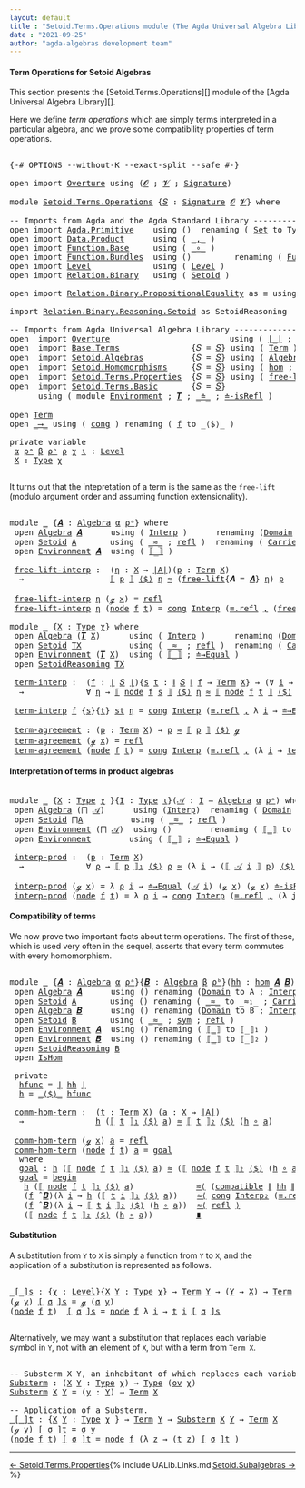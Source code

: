 ```yaml
---
layout: default
title : "Setoid.Terms.Operations module (The Agda Universal Algebra Library)"
date : "2021-09-25"
author: "agda-algebras development team"
---
```


#### <a id="term-operations">Term Operations for Setoid Algebras</a>

This section presents the [Setoid.Terms.Operations][] module of the [Agda Universal Algebra Library][].

Here we define *term operations* which are simply terms interpreted in a particular algebra, and we prove some compatibility properties of term operations.

<pre class="Agda">

<a id="511" class="Symbol">{-#</a> <a id="515" class="Keyword">OPTIONS</a> <a id="523" class="Pragma">--without-K</a> <a id="535" class="Pragma">--exact-split</a> <a id="549" class="Pragma">--safe</a> <a id="556" class="Symbol">#-}</a>

<a id="561" class="Keyword">open</a> <a id="566" class="Keyword">import</a> <a id="573" href="Overture.html" class="Module">Overture</a> <a id="582" class="Keyword">using</a> <a id="588" class="Symbol">(</a><a id="589" href="Overture.Signatures.html#648" class="Generalizable">𝓞</a> <a id="591" class="Symbol">;</a> <a id="593" href="Overture.Signatures.html#650" class="Generalizable">𝓥</a> <a id="595" class="Symbol">;</a> <a id="597" href="Overture.Signatures.html#3303" class="Function">Signature</a><a id="606" class="Symbol">)</a>

<a id="609" class="Keyword">module</a> <a id="616" href="Setoid.Terms.Operations.html" class="Module">Setoid.Terms.Operations</a> <a id="640" class="Symbol">{</a><a id="641" href="Setoid.Terms.Operations.html#641" class="Bound">𝑆</a> <a id="643" class="Symbol">:</a> <a id="645" href="Overture.Signatures.html#3303" class="Function">Signature</a> <a id="655" href="Overture.Signatures.html#648" class="Generalizable">𝓞</a> <a id="657" href="Overture.Signatures.html#650" class="Generalizable">𝓥</a><a id="658" class="Symbol">}</a> <a id="660" class="Keyword">where</a>

<a id="667" class="Comment">-- Imports from Agda and the Agda Standard Library ---------------------</a>
<a id="740" class="Keyword">open</a> <a id="745" class="Keyword">import</a> <a id="752" href="Agda.Primitive.html" class="Module">Agda.Primitive</a>    <a id="770" class="Keyword">using</a> <a id="776" class="Symbol">()</a>  <a id="780" class="Keyword">renaming</a> <a id="789" class="Symbol">(</a> <a id="791" href="Agda.Primitive.html#326" class="Primitive">Set</a> <a id="795" class="Symbol">to</a> <a id="798" class="Primitive">Type</a> <a id="803" class="Symbol">)</a>
<a id="805" class="Keyword">open</a> <a id="810" class="Keyword">import</a> <a id="817" href="Data.Product.html" class="Module">Data.Product</a>      <a id="835" class="Keyword">using</a> <a id="841" class="Symbol">(</a> <a id="843" href="Agda.Builtin.Sigma.html#236" class="InductiveConstructor Operator">_,_</a> <a id="847" class="Symbol">)</a>
<a id="849" class="Keyword">open</a> <a id="854" class="Keyword">import</a> <a id="861" href="Function.Base.html" class="Module">Function.Base</a>     <a id="879" class="Keyword">using</a> <a id="885" class="Symbol">(</a> <a id="887" href="Function.Base.html#1031" class="Function Operator">_∘_</a> <a id="891" class="Symbol">)</a>
<a id="893" class="Keyword">open</a> <a id="898" class="Keyword">import</a> <a id="905" href="Function.Bundles.html" class="Module">Function.Bundles</a>  <a id="923" class="Keyword">using</a> <a id="929" class="Symbol">()</a>         <a id="940" class="Keyword">renaming</a> <a id="949" class="Symbol">(</a> <a id="951" href="Function.Bundles.html#1868" class="Record">Func</a> <a id="956" class="Symbol">to</a> <a id="959" class="Record">_⟶_</a> <a id="963" class="Symbol">)</a>
<a id="965" class="Keyword">open</a> <a id="970" class="Keyword">import</a> <a id="977" href="Level.html" class="Module">Level</a>             <a id="995" class="Keyword">using</a> <a id="1001" class="Symbol">(</a> <a id="1003" href="Agda.Primitive.html#597" class="Postulate">Level</a> <a id="1009" class="Symbol">)</a>
<a id="1011" class="Keyword">open</a> <a id="1016" class="Keyword">import</a> <a id="1023" href="Relation.Binary.html" class="Module">Relation.Binary</a>   <a id="1041" class="Keyword">using</a> <a id="1047" class="Symbol">(</a> <a id="1049" href="Relation.Binary.Bundles.html#1009" class="Record">Setoid</a> <a id="1056" class="Symbol">)</a>

<a id="1059" class="Keyword">open</a> <a id="1064" class="Keyword">import</a> <a id="1071" href="Relation.Binary.PropositionalEquality.html" class="Module">Relation.Binary.PropositionalEquality</a> <a id="1109" class="Symbol">as</a> <a id="1112" class="Module">≡</a> <a id="1114" class="Keyword">using</a> <a id="1120" class="Symbol">(</a> <a id="1122" href="Agda.Builtin.Equality.html#151" class="Datatype Operator">_≡_</a> <a id="1126" class="Symbol">)</a>

<a id="1129" class="Keyword">import</a> <a id="1136" href="Relation.Binary.Reasoning.Setoid.html" class="Module">Relation.Binary.Reasoning.Setoid</a> <a id="1169" class="Symbol">as</a> <a id="1172" class="Module">SetoidReasoning</a>

<a id="1189" class="Comment">-- Imports from Agda Universal Algebra Library -----------------------------------</a>
<a id="1272" class="Keyword">open</a>  <a id="1278" class="Keyword">import</a> <a id="1285" href="Overture.html" class="Module">Overture</a>                         <a id="1318" class="Keyword">using</a> <a id="1324" class="Symbol">(</a> <a id="1326" href="Overture.Basic.html#4326" class="Function Operator">∣_∣</a> <a id="1330" class="Symbol">;</a> <a id="1332" href="Overture.Basic.html#4364" class="Function Operator">∥_∥</a> <a id="1336" class="Symbol">)</a>
<a id="1338" class="Keyword">open</a>  <a id="1344" class="Keyword">import</a> <a id="1351" href="Base.Terms.html" class="Module">Base.Terms</a>               <a id="1376" class="Symbol">{</a><a id="1377" class="Argument">𝑆</a> <a id="1379" class="Symbol">=</a> <a id="1381" href="Setoid.Terms.Operations.html#641" class="Bound">𝑆</a><a id="1382" class="Symbol">}</a> <a id="1384" class="Keyword">using</a> <a id="1390" class="Symbol">(</a> <a id="1392" href="Base.Terms.Basic.html#2087" class="Datatype">Term</a> <a id="1397" class="Symbol">)</a>
<a id="1399" class="Keyword">open</a>  <a id="1405" class="Keyword">import</a> <a id="1412" href="Setoid.Algebras.html" class="Module">Setoid.Algebras</a>          <a id="1437" class="Symbol">{</a><a id="1438" class="Argument">𝑆</a> <a id="1440" class="Symbol">=</a> <a id="1442" href="Setoid.Terms.Operations.html#641" class="Bound">𝑆</a><a id="1443" class="Symbol">}</a> <a id="1445" class="Keyword">using</a> <a id="1451" class="Symbol">(</a> <a id="1453" href="Setoid.Algebras.Basic.html#2837" class="Record">Algebra</a> <a id="1461" class="Symbol">;</a> <a id="1463" href="Setoid.Algebras.Basic.html#3776" class="Function Operator">_̂_</a> <a id="1467" class="Symbol">;</a> <a id="1469" href="Setoid.Algebras.Basic.html#1068" class="Function">ov</a> <a id="1472" class="Symbol">;</a> <a id="1474" href="Setoid.Algebras.Products.html#1634" class="Function">⨅</a> <a id="1476" class="Symbol">)</a>
<a id="1478" class="Keyword">open</a>  <a id="1484" class="Keyword">import</a> <a id="1491" href="Setoid.Homomorphisms.html" class="Module">Setoid.Homomorphisms</a>     <a id="1516" class="Symbol">{</a><a id="1517" class="Argument">𝑆</a> <a id="1519" class="Symbol">=</a> <a id="1521" href="Setoid.Terms.Operations.html#641" class="Bound">𝑆</a><a id="1522" class="Symbol">}</a> <a id="1524" class="Keyword">using</a> <a id="1530" class="Symbol">(</a> <a id="1532" href="Setoid.Homomorphisms.Basic.html#1918" class="Function">hom</a> <a id="1536" class="Symbol">;</a> <a id="1538" href="Setoid.Homomorphisms.Basic.html#1825" class="Record">IsHom</a> <a id="1544" class="Symbol">)</a>
<a id="1546" class="Keyword">open</a>  <a id="1552" class="Keyword">import</a> <a id="1559" href="Setoid.Terms.Properties.html" class="Module">Setoid.Terms.Properties</a>  <a id="1584" class="Symbol">{</a><a id="1585" class="Argument">𝑆</a> <a id="1587" class="Symbol">=</a> <a id="1589" href="Setoid.Terms.Operations.html#641" class="Bound">𝑆</a><a id="1590" class="Symbol">}</a> <a id="1592" class="Keyword">using</a> <a id="1598" class="Symbol">(</a> <a id="1600" href="Setoid.Terms.Properties.html#2572" class="Function">free-lift</a> <a id="1610" class="Symbol">)</a>
<a id="1612" class="Keyword">open</a>  <a id="1618" class="Keyword">import</a> <a id="1625" href="Setoid.Terms.Basic.html" class="Module">Setoid.Terms.Basic</a>       <a id="1650" class="Symbol">{</a><a id="1651" class="Argument">𝑆</a> <a id="1653" class="Symbol">=</a> <a id="1655" href="Setoid.Terms.Operations.html#641" class="Bound">𝑆</a><a id="1656" class="Symbol">}</a>
      <a id="1664" class="Keyword">using</a> <a id="1670" class="Symbol">(</a> <a id="1672" class="Keyword">module</a> <a id="1679" href="Setoid.Terms.Basic.html#3846" class="Module">Environment</a> <a id="1691" class="Symbol">;</a> <a id="1693" href="Setoid.Terms.Basic.html#2876" class="Function">𝑻</a> <a id="1695" class="Symbol">;</a> <a id="1697" href="Setoid.Terms.Basic.html#2024" class="Datatype Operator">_≐_</a> <a id="1701" class="Symbol">;</a> <a id="1703" href="Setoid.Terms.Basic.html#2259" class="Function">≐-isRefl</a> <a id="1712" class="Symbol">)</a>

<a id="1715" class="Keyword">open</a> <a id="1720" href="Base.Terms.Basic.html#2087" class="Module">Term</a>
<a id="1725" class="Keyword">open</a> <a id="1730" href="Setoid.Terms.Operations.html#959" class="Module">_⟶_</a> <a id="1734" class="Keyword">using</a> <a id="1740" class="Symbol">(</a> <a id="1742" href="Function.Bundles.html#1938" class="Field">cong</a> <a id="1747" class="Symbol">)</a> <a id="1749" class="Keyword">renaming</a> <a id="1758" class="Symbol">(</a> <a id="1760" href="Function.Bundles.html#1919" class="Field">f</a> <a id="1762" class="Symbol">to</a> <a id="1765" class="Field">_⟨$⟩_</a> <a id="1771" class="Symbol">)</a>

<a id="1774" class="Keyword">private</a> <a id="1782" class="Keyword">variable</a>
 <a id="1792" href="Setoid.Terms.Operations.html#1792" class="Generalizable">α</a> <a id="1794" href="Setoid.Terms.Operations.html#1794" class="Generalizable">ρᵃ</a> <a id="1797" href="Setoid.Terms.Operations.html#1797" class="Generalizable">β</a> <a id="1799" href="Setoid.Terms.Operations.html#1799" class="Generalizable">ρᵇ</a> <a id="1802" href="Setoid.Terms.Operations.html#1802" class="Generalizable">ρ</a> <a id="1804" href="Setoid.Terms.Operations.html#1804" class="Generalizable">χ</a> <a id="1806" href="Setoid.Terms.Operations.html#1806" class="Generalizable">ι</a> <a id="1808" class="Symbol">:</a> <a id="1810" href="Agda.Primitive.html#597" class="Postulate">Level</a>
 <a id="1817" href="Setoid.Terms.Operations.html#1817" class="Generalizable">X</a> <a id="1819" class="Symbol">:</a> <a id="1821" href="Setoid.Terms.Operations.html#798" class="Primitive">Type</a> <a id="1826" href="Setoid.Terms.Operations.html#1804" class="Generalizable">χ</a>

</pre>

It turns out that the intepretation of a term is the same as the `free-lift`
(modulo argument order and assuming function extensionality).

<pre class="Agda">

<a id="1995" class="Keyword">module</a> <a id="2002" href="Setoid.Terms.Operations.html#2002" class="Module">_</a> <a id="2004" class="Symbol">{</a><a id="2005" href="Setoid.Terms.Operations.html#2005" class="Bound">𝑨</a> <a id="2007" class="Symbol">:</a> <a id="2009" href="Setoid.Algebras.Basic.html#2837" class="Record">Algebra</a> <a id="2017" href="Setoid.Terms.Operations.html#1792" class="Generalizable">α</a> <a id="2019" href="Setoid.Terms.Operations.html#1794" class="Generalizable">ρᵃ</a><a id="2021" class="Symbol">}</a> <a id="2023" class="Keyword">where</a>
 <a id="2030" class="Keyword">open</a> <a id="2035" href="Setoid.Algebras.Basic.html#2837" class="Module">Algebra</a> <a id="2043" href="Setoid.Terms.Operations.html#2005" class="Bound">𝑨</a>      <a id="2050" class="Keyword">using</a> <a id="2056" class="Symbol">(</a> <a id="2058" href="Setoid.Algebras.Basic.html#2916" class="Field">Interp</a> <a id="2065" class="Symbol">)</a>      <a id="2072" class="Keyword">renaming</a> <a id="2081" class="Symbol">(</a><a id="2082" href="Setoid.Algebras.Basic.html#2894" class="Field">Domain</a> <a id="2089" class="Symbol">to</a> <a id="2092" class="Field">A</a> <a id="2094" class="Symbol">)</a>
 <a id="2097" class="Keyword">open</a> <a id="2102" href="Relation.Binary.Bundles.html#1009" class="Module">Setoid</a> <a id="2109" href="Setoid.Terms.Operations.html#2092" class="Field">A</a>       <a id="2117" class="Keyword">using</a> <a id="2123" class="Symbol">(</a> <a id="2125" href="Relation.Binary.Bundles.html#1098" class="Field Operator">_≈_</a> <a id="2129" class="Symbol">;</a> <a id="2131" href="Relation.Binary.Structures.html#1568" class="Function">refl</a> <a id="2136" class="Symbol">)</a>  <a id="2139" class="Keyword">renaming</a> <a id="2148" class="Symbol">(</a> <a id="2150" href="Relation.Binary.Bundles.html#1072" class="Field">Carrier</a> <a id="2158" class="Symbol">to</a> <a id="2161" class="Field">∣A∣</a> <a id="2165" class="Symbol">)</a>
 <a id="2168" class="Keyword">open</a> <a id="2173" href="Setoid.Terms.Basic.html#3846" class="Module">Environment</a> <a id="2185" href="Setoid.Terms.Operations.html#2005" class="Bound">𝑨</a>  <a id="2188" class="Keyword">using</a> <a id="2194" class="Symbol">(</a> <a id="2196" href="Setoid.Terms.Basic.html#4904" class="Function Operator">⟦_⟧</a> <a id="2200" class="Symbol">)</a>

 <a id="2204" href="Setoid.Terms.Operations.html#2204" class="Function">free-lift-interp</a> <a id="2221" class="Symbol">:</a>  <a id="2224" class="Symbol">(</a><a id="2225" href="Setoid.Terms.Operations.html#2225" class="Bound">η</a> <a id="2227" class="Symbol">:</a> <a id="2229" href="Setoid.Terms.Operations.html#1817" class="Generalizable">X</a> <a id="2231" class="Symbol">→</a> <a id="2233" href="Setoid.Terms.Operations.html#2161" class="Function">∣A∣</a><a id="2236" class="Symbol">)(</a><a id="2238" href="Setoid.Terms.Operations.html#2238" class="Bound">p</a> <a id="2240" class="Symbol">:</a> <a id="2242" href="Base.Terms.Basic.html#2087" class="Datatype">Term</a> <a id="2247" href="Setoid.Terms.Operations.html#1817" class="Generalizable">X</a><a id="2248" class="Symbol">)</a>
  <a id="2252" class="Symbol">→</a>                  <a id="2271" href="Setoid.Terms.Basic.html#4904" class="Function Operator">⟦</a> <a id="2273" href="Setoid.Terms.Operations.html#2238" class="Bound">p</a> <a id="2275" href="Setoid.Terms.Basic.html#4904" class="Function Operator">⟧</a> <a id="2277" href="Setoid.Terms.Operations.html#1765" class="Field Operator">⟨$⟩</a> <a id="2281" href="Setoid.Terms.Operations.html#2225" class="Bound">η</a> <a id="2283" href="Relation.Binary.Bundles.html#1098" class="Function Operator">≈</a> <a id="2285" class="Symbol">(</a><a id="2286" href="Setoid.Terms.Properties.html#2572" class="Function">free-lift</a><a id="2295" class="Symbol">{</a><a id="2296" class="Argument">𝑨</a> <a id="2298" class="Symbol">=</a> <a id="2300" href="Setoid.Terms.Operations.html#2005" class="Bound">𝑨</a><a id="2301" class="Symbol">}</a> <a id="2303" href="Setoid.Terms.Operations.html#2225" class="Bound">η</a><a id="2304" class="Symbol">)</a> <a id="2306" href="Setoid.Terms.Operations.html#2238" class="Bound">p</a>

 <a id="2310" href="Setoid.Terms.Operations.html#2204" class="Function">free-lift-interp</a> <a id="2327" href="Setoid.Terms.Operations.html#2327" class="Bound">η</a> <a id="2329" class="Symbol">(</a><a id="2330" href="Base.Terms.Basic.html#2128" class="InductiveConstructor">ℊ</a> <a id="2332" href="Setoid.Terms.Operations.html#2332" class="Bound">x</a><a id="2333" class="Symbol">)</a> <a id="2335" class="Symbol">=</a> <a id="2337" href="Relation.Binary.Structures.html#1568" class="Function">refl</a>
 <a id="2343" href="Setoid.Terms.Operations.html#2204" class="Function">free-lift-interp</a> <a id="2360" href="Setoid.Terms.Operations.html#2360" class="Bound">η</a> <a id="2362" class="Symbol">(</a><a id="2363" href="Base.Terms.Basic.html#2170" class="InductiveConstructor">node</a> <a id="2368" href="Setoid.Terms.Operations.html#2368" class="Bound">f</a> <a id="2370" href="Setoid.Terms.Operations.html#2370" class="Bound">t</a><a id="2371" class="Symbol">)</a> <a id="2373" class="Symbol">=</a> <a id="2375" href="Function.Bundles.html#1938" class="Field">cong</a> <a id="2380" href="Setoid.Algebras.Basic.html#2916" class="Field">Interp</a> <a id="2387" class="Symbol">(</a><a id="2388" href="Agda.Builtin.Equality.html#208" class="InductiveConstructor">≡.refl</a> <a id="2395" href="Agda.Builtin.Sigma.html#236" class="InductiveConstructor Operator">,</a> <a id="2397" class="Symbol">(</a><a id="2398" href="Setoid.Terms.Operations.html#2204" class="Function">free-lift-interp</a> <a id="2415" href="Setoid.Terms.Operations.html#2360" class="Bound">η</a><a id="2416" class="Symbol">)</a> <a id="2418" href="Function.Base.html#1031" class="Function Operator">∘</a> <a id="2420" href="Setoid.Terms.Operations.html#2370" class="Bound">t</a><a id="2421" class="Symbol">)</a>

<a id="2424" class="Keyword">module</a> <a id="2431" href="Setoid.Terms.Operations.html#2431" class="Module">_</a> <a id="2433" class="Symbol">{</a><a id="2434" href="Setoid.Terms.Operations.html#2434" class="Bound">X</a> <a id="2436" class="Symbol">:</a> <a id="2438" href="Setoid.Terms.Operations.html#798" class="Primitive">Type</a> <a id="2443" href="Setoid.Terms.Operations.html#1804" class="Generalizable">χ</a><a id="2444" class="Symbol">}</a> <a id="2446" class="Keyword">where</a>
 <a id="2453" class="Keyword">open</a> <a id="2458" href="Setoid.Algebras.Basic.html#2837" class="Module">Algebra</a> <a id="2466" class="Symbol">(</a><a id="2467" href="Setoid.Terms.Basic.html#2876" class="Function">𝑻</a> <a id="2469" href="Setoid.Terms.Operations.html#2434" class="Bound">X</a><a id="2470" class="Symbol">)</a>      <a id="2477" class="Keyword">using</a> <a id="2483" class="Symbol">(</a> <a id="2485" href="Setoid.Algebras.Basic.html#2916" class="Field">Interp</a> <a id="2492" class="Symbol">)</a>      <a id="2499" class="Keyword">renaming</a> <a id="2508" class="Symbol">(</a><a id="2509" href="Setoid.Algebras.Basic.html#2894" class="Field">Domain</a> <a id="2516" class="Symbol">to</a> <a id="2519" class="Field">TX</a> <a id="2522" class="Symbol">)</a>
 <a id="2525" class="Keyword">open</a> <a id="2530" href="Relation.Binary.Bundles.html#1009" class="Module">Setoid</a> <a id="2537" href="Setoid.Terms.Operations.html#2519" class="Function">TX</a>          <a id="2549" class="Keyword">using</a> <a id="2555" class="Symbol">(</a> <a id="2557" href="Relation.Binary.Bundles.html#1098" class="Field Operator">_≈_</a> <a id="2561" class="Symbol">;</a> <a id="2563" href="Relation.Binary.Structures.html#1568" class="Function">refl</a> <a id="2568" class="Symbol">)</a>  <a id="2571" class="Keyword">renaming</a> <a id="2580" class="Symbol">(</a> <a id="2582" href="Relation.Binary.Bundles.html#1072" class="Field">Carrier</a> <a id="2590" class="Symbol">to</a> <a id="2593" class="Field">∣TX∣</a> <a id="2598" class="Symbol">)</a>
 <a id="2601" class="Keyword">open</a> <a id="2606" href="Setoid.Terms.Basic.html#3846" class="Module">Environment</a> <a id="2618" class="Symbol">(</a><a id="2619" href="Setoid.Terms.Basic.html#2876" class="Function">𝑻</a> <a id="2621" href="Setoid.Terms.Operations.html#2434" class="Bound">X</a><a id="2622" class="Symbol">)</a>  <a id="2625" class="Keyword">using</a> <a id="2631" class="Symbol">(</a> <a id="2633" href="Setoid.Terms.Basic.html#4904" class="Function Operator">⟦_⟧</a> <a id="2637" class="Symbol">;</a> <a id="2639" href="Setoid.Terms.Basic.html#5440" class="Function">≐→Equal</a> <a id="2647" class="Symbol">)</a>
 <a id="2650" class="Keyword">open</a> <a id="2655" href="Relation.Binary.Reasoning.Setoid.html" class="Module">SetoidReasoning</a> <a id="2671" href="Setoid.Terms.Operations.html#2519" class="Function">TX</a>

 <a id="2676" href="Setoid.Terms.Operations.html#2676" class="Function">term-interp</a> <a id="2688" class="Symbol">:</a>  <a id="2691" class="Symbol">(</a><a id="2692" href="Setoid.Terms.Operations.html#2692" class="Bound">f</a> <a id="2694" class="Symbol">:</a> <a id="2696" href="Overture.Basic.html#4326" class="Function Operator">∣</a> <a id="2698" href="Setoid.Terms.Operations.html#641" class="Bound">𝑆</a> <a id="2700" href="Overture.Basic.html#4326" class="Function Operator">∣</a><a id="2701" class="Symbol">){</a><a id="2703" href="Setoid.Terms.Operations.html#2703" class="Bound">s</a> <a id="2705" href="Setoid.Terms.Operations.html#2705" class="Bound">t</a> <a id="2707" class="Symbol">:</a> <a id="2709" href="Overture.Basic.html#4364" class="Function Operator">∥</a> <a id="2711" href="Setoid.Terms.Operations.html#641" class="Bound">𝑆</a> <a id="2713" href="Overture.Basic.html#4364" class="Function Operator">∥</a> <a id="2715" href="Setoid.Terms.Operations.html#2692" class="Bound">f</a> <a id="2717" class="Symbol">→</a> <a id="2719" href="Base.Terms.Basic.html#2087" class="Datatype">Term</a> <a id="2724" href="Setoid.Terms.Operations.html#2434" class="Bound">X</a><a id="2725" class="Symbol">}</a> <a id="2727" class="Symbol">→</a> <a id="2729" class="Symbol">(∀</a> <a id="2732" href="Setoid.Terms.Operations.html#2732" class="Bound">i</a> <a id="2734" class="Symbol">→</a> <a id="2736" href="Setoid.Terms.Operations.html#2703" class="Bound">s</a> <a id="2738" href="Setoid.Terms.Operations.html#2732" class="Bound">i</a> <a id="2740" href="Setoid.Terms.Basic.html#2024" class="Datatype Operator">≐</a> <a id="2742" href="Setoid.Terms.Operations.html#2705" class="Bound">t</a> <a id="2744" href="Setoid.Terms.Operations.html#2732" class="Bound">i</a><a id="2745" class="Symbol">)</a>
  <a id="2749" class="Symbol">→</a>             <a id="2763" class="Symbol">∀</a> <a id="2765" href="Setoid.Terms.Operations.html#2765" class="Bound">η</a> <a id="2767" class="Symbol">→</a> <a id="2769" href="Setoid.Terms.Basic.html#4904" class="Function Operator">⟦</a> <a id="2771" href="Base.Terms.Basic.html#2170" class="InductiveConstructor">node</a> <a id="2776" href="Setoid.Terms.Operations.html#2692" class="Bound">f</a> <a id="2778" href="Setoid.Terms.Operations.html#2703" class="Bound">s</a> <a id="2780" href="Setoid.Terms.Basic.html#4904" class="Function Operator">⟧</a> <a id="2782" href="Setoid.Terms.Operations.html#1765" class="Field Operator">⟨$⟩</a> <a id="2786" href="Setoid.Terms.Operations.html#2765" class="Bound">η</a> <a id="2788" href="Relation.Binary.Bundles.html#1098" class="Function Operator">≈</a> <a id="2790" href="Setoid.Terms.Basic.html#4904" class="Function Operator">⟦</a> <a id="2792" href="Base.Terms.Basic.html#2170" class="InductiveConstructor">node</a> <a id="2797" href="Setoid.Terms.Operations.html#2692" class="Bound">f</a> <a id="2799" href="Setoid.Terms.Operations.html#2705" class="Bound">t</a> <a id="2801" href="Setoid.Terms.Basic.html#4904" class="Function Operator">⟧</a> <a id="2803" href="Setoid.Terms.Operations.html#1765" class="Field Operator">⟨$⟩</a> <a id="2807" href="Setoid.Terms.Operations.html#2765" class="Bound">η</a> <a id="2809" class="Comment">-- (f ̂ 𝑻 X) t</a>

 <a id="2826" href="Setoid.Terms.Operations.html#2676" class="Function">term-interp</a> <a id="2838" href="Setoid.Terms.Operations.html#2838" class="Bound">f</a> <a id="2840" class="Symbol">{</a><a id="2841" href="Setoid.Terms.Operations.html#2841" class="Bound">s</a><a id="2842" class="Symbol">}{</a><a id="2844" href="Setoid.Terms.Operations.html#2844" class="Bound">t</a><a id="2845" class="Symbol">}</a> <a id="2847" href="Setoid.Terms.Operations.html#2847" class="Bound">st</a> <a id="2850" href="Setoid.Terms.Operations.html#2850" class="Bound">η</a> <a id="2852" class="Symbol">=</a> <a id="2854" href="Function.Bundles.html#1938" class="Field">cong</a> <a id="2859" href="Setoid.Algebras.Basic.html#2916" class="Function">Interp</a> <a id="2866" class="Symbol">(</a><a id="2867" href="Agda.Builtin.Equality.html#208" class="InductiveConstructor">≡.refl</a> <a id="2874" href="Agda.Builtin.Sigma.html#236" class="InductiveConstructor Operator">,</a> <a id="2876" class="Symbol">λ</a> <a id="2878" href="Setoid.Terms.Operations.html#2878" class="Bound">i</a> <a id="2880" class="Symbol">→</a> <a id="2882" href="Setoid.Terms.Basic.html#5440" class="Function">≐→Equal</a> <a id="2890" class="Symbol">(</a><a id="2891" href="Setoid.Terms.Operations.html#2841" class="Bound">s</a> <a id="2893" href="Setoid.Terms.Operations.html#2878" class="Bound">i</a><a id="2894" class="Symbol">)</a> <a id="2896" class="Symbol">(</a><a id="2897" href="Setoid.Terms.Operations.html#2844" class="Bound">t</a> <a id="2899" href="Setoid.Terms.Operations.html#2878" class="Bound">i</a><a id="2900" class="Symbol">)</a> <a id="2902" class="Symbol">(</a><a id="2903" href="Setoid.Terms.Operations.html#2847" class="Bound">st</a> <a id="2906" href="Setoid.Terms.Operations.html#2878" class="Bound">i</a><a id="2907" class="Symbol">)</a> <a id="2909" href="Setoid.Terms.Operations.html#2850" class="Bound">η</a> <a id="2911" class="Symbol">)</a>

 <a id="2915" href="Setoid.Terms.Operations.html#2915" class="Function">term-agreement</a> <a id="2930" class="Symbol">:</a> <a id="2932" class="Symbol">(</a><a id="2933" href="Setoid.Terms.Operations.html#2933" class="Bound">p</a> <a id="2935" class="Symbol">:</a> <a id="2937" href="Base.Terms.Basic.html#2087" class="Datatype">Term</a> <a id="2942" href="Setoid.Terms.Operations.html#2434" class="Bound">X</a><a id="2943" class="Symbol">)</a> <a id="2945" class="Symbol">→</a> <a id="2947" href="Setoid.Terms.Operations.html#2933" class="Bound">p</a> <a id="2949" href="Relation.Binary.Bundles.html#1098" class="Function Operator">≈</a> <a id="2951" href="Setoid.Terms.Basic.html#4904" class="Function Operator">⟦</a> <a id="2953" href="Setoid.Terms.Operations.html#2933" class="Bound">p</a> <a id="2955" href="Setoid.Terms.Basic.html#4904" class="Function Operator">⟧</a> <a id="2957" href="Setoid.Terms.Operations.html#1765" class="Field Operator">⟨$⟩</a> <a id="2961" href="Base.Terms.Basic.html#2128" class="InductiveConstructor">ℊ</a>
 <a id="2964" href="Setoid.Terms.Operations.html#2915" class="Function">term-agreement</a> <a id="2979" class="Symbol">(</a><a id="2980" href="Base.Terms.Basic.html#2128" class="InductiveConstructor">ℊ</a> <a id="2982" href="Setoid.Terms.Operations.html#2982" class="Bound">x</a><a id="2983" class="Symbol">)</a> <a id="2985" class="Symbol">=</a> <a id="2987" href="Relation.Binary.Structures.html#1568" class="Function">refl</a>
 <a id="2993" href="Setoid.Terms.Operations.html#2915" class="Function">term-agreement</a> <a id="3008" class="Symbol">(</a><a id="3009" href="Base.Terms.Basic.html#2170" class="InductiveConstructor">node</a> <a id="3014" href="Setoid.Terms.Operations.html#3014" class="Bound">f</a> <a id="3016" href="Setoid.Terms.Operations.html#3016" class="Bound">t</a><a id="3017" class="Symbol">)</a> <a id="3019" class="Symbol">=</a> <a id="3021" href="Function.Bundles.html#1938" class="Field">cong</a> <a id="3026" href="Setoid.Algebras.Basic.html#2916" class="Function">Interp</a> <a id="3033" class="Symbol">(</a><a id="3034" href="Agda.Builtin.Equality.html#208" class="InductiveConstructor">≡.refl</a> <a id="3041" href="Agda.Builtin.Sigma.html#236" class="InductiveConstructor Operator">,</a> <a id="3043" class="Symbol">(λ</a> <a id="3046" href="Setoid.Terms.Operations.html#3046" class="Bound">i</a> <a id="3048" class="Symbol">→</a> <a id="3050" href="Setoid.Terms.Operations.html#2915" class="Function">term-agreement</a> <a id="3065" class="Symbol">(</a><a id="3066" href="Setoid.Terms.Operations.html#3016" class="Bound">t</a> <a id="3068" href="Setoid.Terms.Operations.html#3046" class="Bound">i</a><a id="3069" class="Symbol">)))</a>
</pre>

#### <a id="interpretation-of-terms-in-product-algebras">Interpretation of terms in product algebras</a>

<pre class="Agda">

<a id="3205" class="Keyword">module</a> <a id="3212" href="Setoid.Terms.Operations.html#3212" class="Module">_</a> <a id="3214" class="Symbol">{</a><a id="3215" href="Setoid.Terms.Operations.html#3215" class="Bound">X</a> <a id="3217" class="Symbol">:</a> <a id="3219" href="Setoid.Terms.Operations.html#798" class="Primitive">Type</a> <a id="3224" href="Setoid.Terms.Operations.html#1804" class="Generalizable">χ</a> <a id="3226" class="Symbol">}{</a><a id="3228" href="Setoid.Terms.Operations.html#3228" class="Bound">I</a> <a id="3230" class="Symbol">:</a> <a id="3232" href="Setoid.Terms.Operations.html#798" class="Primitive">Type</a> <a id="3237" href="Setoid.Terms.Operations.html#1806" class="Generalizable">ι</a><a id="3238" class="Symbol">}(</a><a id="3240" href="Setoid.Terms.Operations.html#3240" class="Bound">𝒜</a> <a id="3242" class="Symbol">:</a> <a id="3244" href="Setoid.Terms.Operations.html#3228" class="Bound">I</a> <a id="3246" class="Symbol">→</a> <a id="3248" href="Setoid.Algebras.Basic.html#2837" class="Record">Algebra</a> <a id="3256" href="Setoid.Terms.Operations.html#1792" class="Generalizable">α</a> <a id="3258" href="Setoid.Terms.Operations.html#1794" class="Generalizable">ρᵃ</a><a id="3260" class="Symbol">)</a> <a id="3262" class="Keyword">where</a>
 <a id="3269" class="Keyword">open</a> <a id="3274" href="Setoid.Algebras.Basic.html#2837" class="Module">Algebra</a> <a id="3282" class="Symbol">(</a><a id="3283" href="Setoid.Algebras.Products.html#1634" class="Function">⨅</a> <a id="3285" href="Setoid.Terms.Operations.html#3240" class="Bound">𝒜</a><a id="3286" class="Symbol">)</a>      <a id="3293" class="Keyword">using</a> <a id="3299" class="Symbol">(</a><a id="3300" href="Setoid.Algebras.Basic.html#2916" class="Field">Interp</a><a id="3306" class="Symbol">)</a>  <a id="3309" class="Keyword">renaming</a> <a id="3318" class="Symbol">(</a> <a id="3320" href="Setoid.Algebras.Basic.html#2894" class="Field">Domain</a> <a id="3327" class="Symbol">to</a> <a id="3330" class="Field">⨅A</a> <a id="3333" class="Symbol">)</a>
 <a id="3336" class="Keyword">open</a> <a id="3341" href="Relation.Binary.Bundles.html#1009" class="Module">Setoid</a> <a id="3348" href="Setoid.Terms.Operations.html#3330" class="Function">⨅A</a>          <a id="3360" class="Keyword">using</a> <a id="3366" class="Symbol">(</a> <a id="3368" href="Relation.Binary.Bundles.html#1098" class="Field Operator">_≈_</a> <a id="3372" class="Symbol">;</a> <a id="3374" href="Relation.Binary.Structures.html#1568" class="Function">refl</a> <a id="3379" class="Symbol">)</a>
 <a id="3382" class="Keyword">open</a> <a id="3387" href="Setoid.Terms.Basic.html#3846" class="Module">Environment</a> <a id="3399" class="Symbol">(</a><a id="3400" href="Setoid.Algebras.Products.html#1634" class="Function">⨅</a> <a id="3402" href="Setoid.Terms.Operations.html#3240" class="Bound">𝒜</a><a id="3403" class="Symbol">)</a>  <a id="3406" class="Keyword">using</a> <a id="3412" class="Symbol">()</a>        <a id="3422" class="Keyword">renaming</a> <a id="3431" class="Symbol">(</a> <a id="3433" href="Setoid.Terms.Basic.html#4904" class="Function Operator">⟦_⟧</a> <a id="3437" class="Symbol">to</a> <a id="3440" class="Function Operator">⟦_⟧₁</a> <a id="3445" class="Symbol">)</a>
 <a id="3448" class="Keyword">open</a> <a id="3453" href="Setoid.Terms.Basic.html#3846" class="Module">Environment</a>        <a id="3472" class="Keyword">using</a> <a id="3478" class="Symbol">(</a> <a id="3480" href="Setoid.Terms.Basic.html#4904" class="Function Operator">⟦_⟧</a> <a id="3484" class="Symbol">;</a> <a id="3486" href="Setoid.Terms.Basic.html#5440" class="Function">≐→Equal</a> <a id="3494" class="Symbol">)</a>

 <a id="3498" href="Setoid.Terms.Operations.html#3498" class="Function">interp-prod</a> <a id="3510" class="Symbol">:</a>  <a id="3513" class="Symbol">(</a><a id="3514" href="Setoid.Terms.Operations.html#3514" class="Bound">p</a> <a id="3516" class="Symbol">:</a> <a id="3518" href="Base.Terms.Basic.html#2087" class="Datatype">Term</a> <a id="3523" href="Setoid.Terms.Operations.html#3215" class="Bound">X</a><a id="3524" class="Symbol">)</a>
  <a id="3528" class="Symbol">→</a>             <a id="3542" class="Symbol">∀</a> <a id="3544" href="Setoid.Terms.Operations.html#3544" class="Bound">ρ</a> <a id="3546" class="Symbol">→</a> <a id="3548" href="Setoid.Terms.Operations.html#3440" class="Function Operator">⟦</a> <a id="3550" href="Setoid.Terms.Operations.html#3514" class="Bound">p</a> <a id="3552" href="Setoid.Terms.Operations.html#3440" class="Function Operator">⟧₁</a> <a id="3555" href="Setoid.Terms.Operations.html#1765" class="Field Operator">⟨$⟩</a> <a id="3559" href="Setoid.Terms.Operations.html#3544" class="Bound">ρ</a> <a id="3561" href="Relation.Binary.Bundles.html#1098" class="Function Operator">≈</a> <a id="3563" class="Symbol">(λ</a> <a id="3566" href="Setoid.Terms.Operations.html#3566" class="Bound">i</a> <a id="3568" class="Symbol">→</a> <a id="3570" class="Symbol">(</a><a id="3571" href="Setoid.Terms.Basic.html#4904" class="Function Operator">⟦</a> <a id="3573" href="Setoid.Terms.Operations.html#3240" class="Bound">𝒜</a> <a id="3575" href="Setoid.Terms.Operations.html#3566" class="Bound">i</a> <a id="3577" href="Setoid.Terms.Basic.html#4904" class="Function Operator">⟧</a> <a id="3579" href="Setoid.Terms.Operations.html#3514" class="Bound">p</a><a id="3580" class="Symbol">)</a> <a id="3582" href="Setoid.Terms.Operations.html#1765" class="Field Operator">⟨$⟩</a> <a id="3586" class="Symbol">(λ</a> <a id="3589" href="Setoid.Terms.Operations.html#3589" class="Bound">x</a> <a id="3591" class="Symbol">→</a> <a id="3593" class="Symbol">(</a><a id="3594" href="Setoid.Terms.Operations.html#3544" class="Bound">ρ</a> <a id="3596" href="Setoid.Terms.Operations.html#3589" class="Bound">x</a><a id="3597" class="Symbol">)</a> <a id="3599" href="Setoid.Terms.Operations.html#3566" class="Bound">i</a><a id="3600" class="Symbol">))</a>

 <a id="3605" href="Setoid.Terms.Operations.html#3498" class="Function">interp-prod</a> <a id="3617" class="Symbol">(</a><a id="3618" href="Base.Terms.Basic.html#2128" class="InductiveConstructor">ℊ</a> <a id="3620" href="Setoid.Terms.Operations.html#3620" class="Bound">x</a><a id="3621" class="Symbol">)</a> <a id="3623" class="Symbol">=</a> <a id="3625" class="Symbol">λ</a> <a id="3627" href="Setoid.Terms.Operations.html#3627" class="Bound">ρ</a> <a id="3629" href="Setoid.Terms.Operations.html#3629" class="Bound">i</a> <a id="3631" class="Symbol">→</a> <a id="3633" href="Setoid.Terms.Basic.html#5440" class="Function">≐→Equal</a> <a id="3641" class="Symbol">(</a><a id="3642" href="Setoid.Terms.Operations.html#3240" class="Bound">𝒜</a> <a id="3644" href="Setoid.Terms.Operations.html#3629" class="Bound">i</a><a id="3645" class="Symbol">)</a> <a id="3647" class="Symbol">(</a><a id="3648" href="Base.Terms.Basic.html#2128" class="InductiveConstructor">ℊ</a> <a id="3650" href="Setoid.Terms.Operations.html#3620" class="Bound">x</a><a id="3651" class="Symbol">)</a> <a id="3653" class="Symbol">(</a><a id="3654" href="Base.Terms.Basic.html#2128" class="InductiveConstructor">ℊ</a> <a id="3656" href="Setoid.Terms.Operations.html#3620" class="Bound">x</a><a id="3657" class="Symbol">)</a> <a id="3659" href="Setoid.Terms.Basic.html#2259" class="Function">≐-isRefl</a> <a id="3668" class="Symbol">λ</a> <a id="3670" href="Setoid.Terms.Operations.html#3670" class="Bound">x&#39;</a> <a id="3673" class="Symbol">→</a> <a id="3675" class="Symbol">(</a><a id="3676" href="Setoid.Terms.Operations.html#3627" class="Bound">ρ</a> <a id="3678" href="Setoid.Terms.Operations.html#3620" class="Bound">x</a><a id="3679" class="Symbol">)</a> <a id="3681" href="Setoid.Terms.Operations.html#3629" class="Bound">i</a>
 <a id="3684" href="Setoid.Terms.Operations.html#3498" class="Function">interp-prod</a> <a id="3696" class="Symbol">(</a><a id="3697" href="Base.Terms.Basic.html#2170" class="InductiveConstructor">node</a> <a id="3702" href="Setoid.Terms.Operations.html#3702" class="Bound">f</a> <a id="3704" href="Setoid.Terms.Operations.html#3704" class="Bound">t</a><a id="3705" class="Symbol">)</a> <a id="3707" class="Symbol">=</a> <a id="3709" class="Symbol">λ</a> <a id="3711" href="Setoid.Terms.Operations.html#3711" class="Bound">ρ</a> <a id="3713" href="Setoid.Terms.Operations.html#3713" class="Bound">i</a> <a id="3715" class="Symbol">→</a> <a id="3717" href="Function.Bundles.html#1938" class="Field">cong</a> <a id="3722" href="Setoid.Algebras.Basic.html#2916" class="Function">Interp</a> <a id="3729" class="Symbol">(</a><a id="3730" href="Agda.Builtin.Equality.html#208" class="InductiveConstructor">≡.refl</a> <a id="3737" href="Agda.Builtin.Sigma.html#236" class="InductiveConstructor Operator">,</a> <a id="3739" class="Symbol">(λ</a> <a id="3742" href="Setoid.Terms.Operations.html#3742" class="Bound">j</a> <a id="3744" href="Setoid.Terms.Operations.html#3744" class="Bound">k</a> <a id="3746" class="Symbol">→</a> <a id="3748" href="Setoid.Terms.Operations.html#3498" class="Function">interp-prod</a> <a id="3760" class="Symbol">(</a><a id="3761" href="Setoid.Terms.Operations.html#3704" class="Bound">t</a> <a id="3763" href="Setoid.Terms.Operations.html#3742" class="Bound">j</a><a id="3764" class="Symbol">)</a> <a id="3766" href="Setoid.Terms.Operations.html#3711" class="Bound">ρ</a> <a id="3768" href="Setoid.Terms.Operations.html#3744" class="Bound">k</a><a id="3769" class="Symbol">))</a> <a id="3772" href="Setoid.Terms.Operations.html#3713" class="Bound">i</a>
</pre>

#### <a id="compatibility-of-terms">Compatibility of terms</a>

We now prove two important facts about term operations.  The first of these, which is used very often in the sequel, asserts that every term commutes with every homomorphism.

<pre class="Agda">

<a id="4040" class="Keyword">module</a> <a id="4047" href="Setoid.Terms.Operations.html#4047" class="Module">_</a> <a id="4049" class="Symbol">{</a><a id="4050" href="Setoid.Terms.Operations.html#4050" class="Bound">𝑨</a> <a id="4052" class="Symbol">:</a> <a id="4054" href="Setoid.Algebras.Basic.html#2837" class="Record">Algebra</a> <a id="4062" href="Setoid.Terms.Operations.html#1792" class="Generalizable">α</a> <a id="4064" href="Setoid.Terms.Operations.html#1794" class="Generalizable">ρᵃ</a><a id="4066" class="Symbol">}{</a><a id="4068" href="Setoid.Terms.Operations.html#4068" class="Bound">𝑩</a> <a id="4070" class="Symbol">:</a> <a id="4072" href="Setoid.Algebras.Basic.html#2837" class="Record">Algebra</a> <a id="4080" href="Setoid.Terms.Operations.html#1797" class="Generalizable">β</a> <a id="4082" href="Setoid.Terms.Operations.html#1799" class="Generalizable">ρᵇ</a><a id="4084" class="Symbol">}(</a><a id="4086" href="Setoid.Terms.Operations.html#4086" class="Bound">hh</a> <a id="4089" class="Symbol">:</a> <a id="4091" href="Setoid.Homomorphisms.Basic.html#1918" class="Function">hom</a> <a id="4095" href="Setoid.Terms.Operations.html#4050" class="Bound">𝑨</a> <a id="4097" href="Setoid.Terms.Operations.html#4068" class="Bound">𝑩</a><a id="4098" class="Symbol">)</a> <a id="4100" class="Keyword">where</a>
 <a id="4107" class="Keyword">open</a> <a id="4112" href="Setoid.Algebras.Basic.html#2837" class="Module">Algebra</a> <a id="4120" href="Setoid.Terms.Operations.html#4050" class="Bound">𝑨</a>      <a id="4127" class="Keyword">using</a> <a id="4133" class="Symbol">()</a> <a id="4136" class="Keyword">renaming</a> <a id="4145" class="Symbol">(</a><a id="4146" href="Setoid.Algebras.Basic.html#2894" class="Field">Domain</a> <a id="4153" class="Symbol">to</a> <a id="4156" class="Field">A</a> <a id="4158" class="Symbol">;</a> <a id="4160" href="Setoid.Algebras.Basic.html#2916" class="Field">Interp</a> <a id="4167" class="Symbol">to</a> <a id="4170" class="Field">Interp₁</a> <a id="4178" class="Symbol">)</a>
 <a id="4181" class="Keyword">open</a> <a id="4186" href="Relation.Binary.Bundles.html#1009" class="Module">Setoid</a> <a id="4193" href="Setoid.Terms.Operations.html#4156" class="Function">A</a>       <a id="4201" class="Keyword">using</a> <a id="4207" class="Symbol">()</a> <a id="4210" class="Keyword">renaming</a> <a id="4219" class="Symbol">(</a> <a id="4221" href="Relation.Binary.Bundles.html#1098" class="Field Operator">_≈_</a> <a id="4225" class="Symbol">to</a> <a id="4228" class="Field Operator">_≈₁_</a> <a id="4233" class="Symbol">;</a> <a id="4235" href="Relation.Binary.Bundles.html#1072" class="Field">Carrier</a> <a id="4243" class="Symbol">to</a> <a id="4246" class="Field">∣A∣</a> <a id="4250" class="Symbol">)</a>
 <a id="4253" class="Keyword">open</a> <a id="4258" href="Setoid.Algebras.Basic.html#2837" class="Module">Algebra</a> <a id="4266" href="Setoid.Terms.Operations.html#4068" class="Bound">𝑩</a>      <a id="4273" class="Keyword">using</a> <a id="4279" class="Symbol">()</a> <a id="4282" class="Keyword">renaming</a> <a id="4291" class="Symbol">(</a><a id="4292" href="Setoid.Algebras.Basic.html#2894" class="Field">Domain</a> <a id="4299" class="Symbol">to</a> <a id="4302" class="Field">B</a> <a id="4304" class="Symbol">;</a> <a id="4306" href="Setoid.Algebras.Basic.html#2916" class="Field">Interp</a> <a id="4313" class="Symbol">to</a> <a id="4316" class="Field">Interp₂</a> <a id="4324" class="Symbol">)</a>
 <a id="4327" class="Keyword">open</a> <a id="4332" href="Relation.Binary.Bundles.html#1009" class="Module">Setoid</a> <a id="4339" href="Setoid.Terms.Operations.html#4302" class="Function">B</a>       <a id="4347" class="Keyword">using</a> <a id="4353" class="Symbol">(</a> <a id="4355" href="Relation.Binary.Bundles.html#1098" class="Field Operator">_≈_</a> <a id="4359" class="Symbol">;</a> <a id="4361" href="Relation.Binary.Structures.html#1594" class="Function">sym</a> <a id="4365" class="Symbol">;</a> <a id="4367" href="Relation.Binary.Structures.html#1568" class="Function">refl</a> <a id="4372" class="Symbol">)</a>
 <a id="4375" class="Keyword">open</a> <a id="4380" href="Setoid.Terms.Basic.html#3846" class="Module">Environment</a> <a id="4392" href="Setoid.Terms.Operations.html#4050" class="Bound">𝑨</a>  <a id="4395" class="Keyword">using</a> <a id="4401" class="Symbol">()</a> <a id="4404" class="Keyword">renaming</a> <a id="4413" class="Symbol">(</a> <a id="4415" href="Setoid.Terms.Basic.html#4904" class="Function Operator">⟦_⟧</a> <a id="4419" class="Symbol">to</a> <a id="4422" class="Function Operator">⟦_⟧₁</a> <a id="4427" class="Symbol">)</a>
 <a id="4430" class="Keyword">open</a> <a id="4435" href="Setoid.Terms.Basic.html#3846" class="Module">Environment</a> <a id="4447" href="Setoid.Terms.Operations.html#4068" class="Bound">𝑩</a>  <a id="4450" class="Keyword">using</a> <a id="4456" class="Symbol">()</a> <a id="4459" class="Keyword">renaming</a> <a id="4468" class="Symbol">(</a> <a id="4470" href="Setoid.Terms.Basic.html#4904" class="Function Operator">⟦_⟧</a> <a id="4474" class="Symbol">to</a> <a id="4477" class="Function Operator">⟦_⟧₂</a> <a id="4482" class="Symbol">)</a>
 <a id="4485" class="Keyword">open</a> <a id="4490" href="Relation.Binary.Reasoning.Setoid.html" class="Module">SetoidReasoning</a> <a id="4506" href="Setoid.Terms.Operations.html#4302" class="Function">B</a>
 <a id="4509" class="Keyword">open</a> <a id="4514" href="Setoid.Homomorphisms.Basic.html#1825" class="Module">IsHom</a>

 <a id="4522" class="Keyword">private</a>
  <a id="4532" href="Setoid.Terms.Operations.html#4532" class="Function">hfunc</a> <a id="4538" class="Symbol">=</a> <a id="4540" href="Overture.Basic.html#4326" class="Function Operator">∣</a> <a id="4542" href="Setoid.Terms.Operations.html#4086" class="Bound">hh</a> <a id="4545" href="Overture.Basic.html#4326" class="Function Operator">∣</a>
  <a id="4549" href="Setoid.Terms.Operations.html#4549" class="Function">h</a> <a id="4551" class="Symbol">=</a> <a id="4553" href="Setoid.Terms.Operations.html#1765" class="Field Operator">_⟨$⟩_</a> <a id="4559" href="Setoid.Terms.Operations.html#4532" class="Function">hfunc</a>

 <a id="4567" href="Setoid.Terms.Operations.html#4567" class="Function">comm-hom-term</a> <a id="4581" class="Symbol">:</a>  <a id="4584" class="Symbol">(</a><a id="4585" href="Setoid.Terms.Operations.html#4585" class="Bound">t</a> <a id="4587" class="Symbol">:</a> <a id="4589" href="Base.Terms.Basic.html#2087" class="Datatype">Term</a> <a id="4594" href="Setoid.Terms.Operations.html#1817" class="Generalizable">X</a><a id="4595" class="Symbol">)</a> <a id="4597" class="Symbol">(</a><a id="4598" href="Setoid.Terms.Operations.html#4598" class="Bound">a</a> <a id="4600" class="Symbol">:</a> <a id="4602" href="Setoid.Terms.Operations.html#1817" class="Generalizable">X</a> <a id="4604" class="Symbol">→</a> <a id="4606" href="Setoid.Terms.Operations.html#4246" class="Function">∣A∣</a><a id="4609" class="Symbol">)</a>
  <a id="4613" class="Symbol">→</a>               <a id="4629" href="Setoid.Terms.Operations.html#4549" class="Function">h</a> <a id="4631" class="Symbol">(</a><a id="4632" href="Setoid.Terms.Operations.html#4422" class="Function Operator">⟦</a> <a id="4634" href="Setoid.Terms.Operations.html#4585" class="Bound">t</a> <a id="4636" href="Setoid.Terms.Operations.html#4422" class="Function Operator">⟧₁</a> <a id="4639" href="Setoid.Terms.Operations.html#1765" class="Field Operator">⟨$⟩</a> <a id="4643" href="Setoid.Terms.Operations.html#4598" class="Bound">a</a><a id="4644" class="Symbol">)</a> <a id="4646" href="Relation.Binary.Bundles.html#1098" class="Function Operator">≈</a> <a id="4648" href="Setoid.Terms.Operations.html#4477" class="Function Operator">⟦</a> <a id="4650" href="Setoid.Terms.Operations.html#4585" class="Bound">t</a> <a id="4652" href="Setoid.Terms.Operations.html#4477" class="Function Operator">⟧₂</a> <a id="4655" href="Setoid.Terms.Operations.html#1765" class="Field Operator">⟨$⟩</a> <a id="4659" class="Symbol">(</a><a id="4660" href="Setoid.Terms.Operations.html#4549" class="Function">h</a> <a id="4662" href="Function.Base.html#1031" class="Function Operator">∘</a> <a id="4664" href="Setoid.Terms.Operations.html#4598" class="Bound">a</a><a id="4665" class="Symbol">)</a>

 <a id="4669" href="Setoid.Terms.Operations.html#4567" class="Function">comm-hom-term</a> <a id="4683" class="Symbol">(</a><a id="4684" href="Base.Terms.Basic.html#2128" class="InductiveConstructor">ℊ</a> <a id="4686" href="Setoid.Terms.Operations.html#4686" class="Bound">x</a><a id="4687" class="Symbol">)</a> <a id="4689" href="Setoid.Terms.Operations.html#4689" class="Bound">a</a> <a id="4691" class="Symbol">=</a> <a id="4693" href="Relation.Binary.Structures.html#1568" class="Function">refl</a>
 <a id="4699" href="Setoid.Terms.Operations.html#4567" class="Function">comm-hom-term</a> <a id="4713" class="Symbol">(</a><a id="4714" href="Base.Terms.Basic.html#2170" class="InductiveConstructor">node</a> <a id="4719" href="Setoid.Terms.Operations.html#4719" class="Bound">f</a> <a id="4721" href="Setoid.Terms.Operations.html#4721" class="Bound">t</a><a id="4722" class="Symbol">)</a> <a id="4724" href="Setoid.Terms.Operations.html#4724" class="Bound">a</a> <a id="4726" class="Symbol">=</a> <a id="4728" href="Setoid.Terms.Operations.html#4743" class="Function">goal</a>
  <a id="4735" class="Keyword">where</a>
  <a id="4743" href="Setoid.Terms.Operations.html#4743" class="Function">goal</a> <a id="4748" class="Symbol">:</a> <a id="4750" href="Setoid.Terms.Operations.html#4549" class="Function">h</a> <a id="4752" class="Symbol">(</a><a id="4753" href="Setoid.Terms.Operations.html#4422" class="Function Operator">⟦</a> <a id="4755" href="Base.Terms.Basic.html#2170" class="InductiveConstructor">node</a> <a id="4760" href="Setoid.Terms.Operations.html#4719" class="Bound">f</a> <a id="4762" href="Setoid.Terms.Operations.html#4721" class="Bound">t</a> <a id="4764" href="Setoid.Terms.Operations.html#4422" class="Function Operator">⟧₁</a> <a id="4767" href="Setoid.Terms.Operations.html#1765" class="Field Operator">⟨$⟩</a> <a id="4771" href="Setoid.Terms.Operations.html#4724" class="Bound">a</a><a id="4772" class="Symbol">)</a> <a id="4774" href="Relation.Binary.Bundles.html#1098" class="Function Operator">≈</a> <a id="4776" class="Symbol">(</a><a id="4777" href="Setoid.Terms.Operations.html#4477" class="Function Operator">⟦</a> <a id="4779" href="Base.Terms.Basic.html#2170" class="InductiveConstructor">node</a> <a id="4784" href="Setoid.Terms.Operations.html#4719" class="Bound">f</a> <a id="4786" href="Setoid.Terms.Operations.html#4721" class="Bound">t</a> <a id="4788" href="Setoid.Terms.Operations.html#4477" class="Function Operator">⟧₂</a> <a id="4791" href="Setoid.Terms.Operations.html#1765" class="Field Operator">⟨$⟩</a> <a id="4795" class="Symbol">(</a><a id="4796" href="Setoid.Terms.Operations.html#4549" class="Function">h</a> <a id="4798" href="Function.Base.html#1031" class="Function Operator">∘</a> <a id="4800" href="Setoid.Terms.Operations.html#4724" class="Bound">a</a><a id="4801" class="Symbol">))</a>
  <a id="4806" href="Setoid.Terms.Operations.html#4743" class="Function">goal</a> <a id="4811" class="Symbol">=</a> <a id="4813" href="Relation.Binary.Reasoning.Base.Single.html#1916" class="Function Operator">begin</a>
   <a id="4822" href="Setoid.Terms.Operations.html#4549" class="Function">h</a> <a id="4824" class="Symbol">(</a><a id="4825" href="Setoid.Terms.Operations.html#4422" class="Function Operator">⟦</a> <a id="4827" href="Base.Terms.Basic.html#2170" class="InductiveConstructor">node</a> <a id="4832" href="Setoid.Terms.Operations.html#4719" class="Bound">f</a> <a id="4834" href="Setoid.Terms.Operations.html#4721" class="Bound">t</a> <a id="4836" href="Setoid.Terms.Operations.html#4422" class="Function Operator">⟧₁</a> <a id="4839" href="Setoid.Terms.Operations.html#1765" class="Field Operator">⟨$⟩</a> <a id="4843" href="Setoid.Terms.Operations.html#4724" class="Bound">a</a><a id="4844" class="Symbol">)</a>             <a id="4858" href="Relation.Binary.Reasoning.Setoid.html#1052" class="Function">≈⟨</a> <a id="4861" class="Symbol">(</a><a id="4862" href="Setoid.Homomorphisms.Basic.html#1886" class="Field">compatible</a> <a id="4873" href="Overture.Basic.html#4364" class="Function Operator">∥</a> <a id="4875" href="Setoid.Terms.Operations.html#4086" class="Bound">hh</a> <a id="4878" href="Overture.Basic.html#4364" class="Function Operator">∥</a><a id="4879" class="Symbol">)</a> <a id="4881" href="Relation.Binary.Reasoning.Setoid.html#1052" class="Function">⟩</a>
   <a id="4886" class="Symbol">(</a><a id="4887" href="Setoid.Terms.Operations.html#4719" class="Bound">f</a> <a id="4889" href="Setoid.Algebras.Basic.html#3776" class="Function Operator">̂</a> <a id="4891" href="Setoid.Terms.Operations.html#4068" class="Bound">𝑩</a><a id="4892" class="Symbol">)(λ</a> <a id="4896" href="Setoid.Terms.Operations.html#4896" class="Bound">i</a> <a id="4898" class="Symbol">→</a> <a id="4900" href="Setoid.Terms.Operations.html#4549" class="Function">h</a> <a id="4902" class="Symbol">(</a><a id="4903" href="Setoid.Terms.Operations.html#4422" class="Function Operator">⟦</a> <a id="4905" href="Setoid.Terms.Operations.html#4721" class="Bound">t</a> <a id="4907" href="Setoid.Terms.Operations.html#4896" class="Bound">i</a> <a id="4909" href="Setoid.Terms.Operations.html#4422" class="Function Operator">⟧₁</a> <a id="4912" href="Setoid.Terms.Operations.html#1765" class="Field Operator">⟨$⟩</a> <a id="4916" href="Setoid.Terms.Operations.html#4724" class="Bound">a</a><a id="4917" class="Symbol">))</a>    <a id="4923" href="Relation.Binary.Reasoning.Setoid.html#1052" class="Function">≈⟨</a> <a id="4926" href="Function.Bundles.html#1938" class="Field">cong</a> <a id="4931" href="Setoid.Terms.Operations.html#4316" class="Function">Interp₂</a> <a id="4939" class="Symbol">(</a><a id="4940" href="Agda.Builtin.Equality.html#208" class="InductiveConstructor">≡.refl</a> <a id="4947" href="Agda.Builtin.Sigma.html#236" class="InductiveConstructor Operator">,</a> <a id="4949" class="Symbol">λ</a> <a id="4951" href="Setoid.Terms.Operations.html#4951" class="Bound">i</a> <a id="4953" class="Symbol">→</a> <a id="4955" href="Setoid.Terms.Operations.html#4567" class="Function">comm-hom-term</a> <a id="4969" class="Symbol">(</a><a id="4970" href="Setoid.Terms.Operations.html#4721" class="Bound">t</a> <a id="4972" href="Setoid.Terms.Operations.html#4951" class="Bound">i</a><a id="4973" class="Symbol">)</a> <a id="4975" href="Setoid.Terms.Operations.html#4724" class="Bound">a</a><a id="4976" class="Symbol">)</a> <a id="4978" href="Relation.Binary.Reasoning.Setoid.html#1052" class="Function">⟩</a>
   <a id="4983" class="Symbol">(</a><a id="4984" href="Setoid.Terms.Operations.html#4719" class="Bound">f</a> <a id="4986" href="Setoid.Algebras.Basic.html#3776" class="Function Operator">̂</a> <a id="4988" href="Setoid.Terms.Operations.html#4068" class="Bound">𝑩</a><a id="4989" class="Symbol">)(λ</a> <a id="4993" href="Setoid.Terms.Operations.html#4993" class="Bound">i</a> <a id="4995" class="Symbol">→</a> <a id="4997" href="Setoid.Terms.Operations.html#4477" class="Function Operator">⟦</a> <a id="4999" href="Setoid.Terms.Operations.html#4721" class="Bound">t</a> <a id="5001" href="Setoid.Terms.Operations.html#4993" class="Bound">i</a> <a id="5003" href="Setoid.Terms.Operations.html#4477" class="Function Operator">⟧₂</a> <a id="5006" href="Setoid.Terms.Operations.html#1765" class="Field Operator">⟨$⟩</a> <a id="5010" class="Symbol">(</a><a id="5011" href="Setoid.Terms.Operations.html#4549" class="Function">h</a> <a id="5013" href="Function.Base.html#1031" class="Function Operator">∘</a> <a id="5015" href="Setoid.Terms.Operations.html#4724" class="Bound">a</a><a id="5016" class="Symbol">))</a>  <a id="5020" href="Relation.Binary.Reasoning.Setoid.html#1052" class="Function">≈⟨</a> <a id="5023" href="Relation.Binary.Structures.html#1568" class="Function">refl</a> <a id="5028" href="Relation.Binary.Reasoning.Setoid.html#1052" class="Function">⟩</a>
   <a id="5033" class="Symbol">(</a><a id="5034" href="Setoid.Terms.Operations.html#4477" class="Function Operator">⟦</a> <a id="5036" href="Base.Terms.Basic.html#2170" class="InductiveConstructor">node</a> <a id="5041" href="Setoid.Terms.Operations.html#4719" class="Bound">f</a> <a id="5043" href="Setoid.Terms.Operations.html#4721" class="Bound">t</a> <a id="5045" href="Setoid.Terms.Operations.html#4477" class="Function Operator">⟧₂</a> <a id="5048" href="Setoid.Terms.Operations.html#1765" class="Field Operator">⟨$⟩</a> <a id="5052" class="Symbol">(</a><a id="5053" href="Setoid.Terms.Operations.html#4549" class="Function">h</a> <a id="5055" href="Function.Base.html#1031" class="Function Operator">∘</a> <a id="5057" href="Setoid.Terms.Operations.html#4724" class="Bound">a</a><a id="5058" class="Symbol">))</a>         <a id="5069" href="Relation.Binary.Reasoning.Base.Single.html#2555" class="Function Operator">∎</a>
</pre>


#### <a id="substitution">Substitution</a>

A substitution from `Y` to `X` is simply a function from `Y` to `X`, and the application of a substitution is represented as follows.

<pre class="Agda">

<a id="_[_]s"></a><a id="5277" href="Setoid.Terms.Operations.html#5277" class="Function Operator">_[_]s</a> <a id="5283" class="Symbol">:</a> <a id="5285" class="Symbol">{</a><a id="5286" href="Setoid.Terms.Operations.html#5286" class="Bound">χ</a> <a id="5288" class="Symbol">:</a> <a id="5290" href="Agda.Primitive.html#597" class="Postulate">Level</a><a id="5295" class="Symbol">}{</a><a id="5297" href="Setoid.Terms.Operations.html#5297" class="Bound">X</a> <a id="5299" href="Setoid.Terms.Operations.html#5299" class="Bound">Y</a> <a id="5301" class="Symbol">:</a> <a id="5303" href="Setoid.Terms.Operations.html#798" class="Primitive">Type</a> <a id="5308" href="Setoid.Terms.Operations.html#5286" class="Bound">χ</a><a id="5309" class="Symbol">}</a> <a id="5311" class="Symbol">→</a> <a id="5313" href="Base.Terms.Basic.html#2087" class="Datatype">Term</a> <a id="5318" href="Setoid.Terms.Operations.html#5299" class="Bound">Y</a> <a id="5320" class="Symbol">→</a> <a id="5322" class="Symbol">(</a><a id="5323" href="Setoid.Terms.Operations.html#5299" class="Bound">Y</a> <a id="5325" class="Symbol">→</a> <a id="5327" href="Setoid.Terms.Operations.html#5297" class="Bound">X</a><a id="5328" class="Symbol">)</a> <a id="5330" class="Symbol">→</a> <a id="5332" href="Base.Terms.Basic.html#2087" class="Datatype">Term</a> <a id="5337" href="Setoid.Terms.Operations.html#5297" class="Bound">X</a>
<a id="5339" class="Symbol">(</a><a id="5340" href="Base.Terms.Basic.html#2128" class="InductiveConstructor">ℊ</a> <a id="5342" href="Setoid.Terms.Operations.html#5342" class="Bound">y</a><a id="5343" class="Symbol">)</a> <a id="5345" href="Setoid.Terms.Operations.html#5277" class="Function Operator">[</a> <a id="5347" href="Setoid.Terms.Operations.html#5347" class="Bound">σ</a> <a id="5349" href="Setoid.Terms.Operations.html#5277" class="Function Operator">]s</a> <a id="5352" class="Symbol">=</a> <a id="5354" href="Base.Terms.Basic.html#2128" class="InductiveConstructor">ℊ</a> <a id="5356" class="Symbol">(</a><a id="5357" href="Setoid.Terms.Operations.html#5347" class="Bound">σ</a> <a id="5359" href="Setoid.Terms.Operations.html#5342" class="Bound">y</a><a id="5360" class="Symbol">)</a>
<a id="5362" class="Symbol">(</a><a id="5363" href="Base.Terms.Basic.html#2170" class="InductiveConstructor">node</a> <a id="5368" href="Setoid.Terms.Operations.html#5368" class="Bound">f</a> <a id="5370" href="Setoid.Terms.Operations.html#5370" class="Bound">t</a><a id="5371" class="Symbol">)</a>  <a id="5374" href="Setoid.Terms.Operations.html#5277" class="Function Operator">[</a> <a id="5376" href="Setoid.Terms.Operations.html#5376" class="Bound">σ</a> <a id="5378" href="Setoid.Terms.Operations.html#5277" class="Function Operator">]s</a> <a id="5381" class="Symbol">=</a> <a id="5383" href="Base.Terms.Basic.html#2170" class="InductiveConstructor">node</a> <a id="5388" href="Setoid.Terms.Operations.html#5368" class="Bound">f</a> <a id="5390" class="Symbol">λ</a> <a id="5392" href="Setoid.Terms.Operations.html#5392" class="Bound">i</a> <a id="5394" class="Symbol">→</a> <a id="5396" href="Setoid.Terms.Operations.html#5370" class="Bound">t</a> <a id="5398" href="Setoid.Terms.Operations.html#5392" class="Bound">i</a> <a id="5400" href="Setoid.Terms.Operations.html#5277" class="Function Operator">[</a> <a id="5402" href="Setoid.Terms.Operations.html#5376" class="Bound">σ</a> <a id="5404" href="Setoid.Terms.Operations.html#5277" class="Function Operator">]s</a>

</pre>

Alternatively, we may want a substitution that replaces each variable symbol in `Y`, not with an element of `X`, but with a term from `Term X`.

<pre class="Agda">

<a id="5579" class="Comment">-- Substerm X Y, an inhabitant of which replaces each variable symbol in Y with a term from Term X.</a>
<a id="Substerm"></a><a id="5679" href="Setoid.Terms.Operations.html#5679" class="Function">Substerm</a> <a id="5688" class="Symbol">:</a> <a id="5690" class="Symbol">(</a><a id="5691" href="Setoid.Terms.Operations.html#5691" class="Bound">X</a> <a id="5693" href="Setoid.Terms.Operations.html#5693" class="Bound">Y</a> <a id="5695" class="Symbol">:</a> <a id="5697" href="Setoid.Terms.Operations.html#798" class="Primitive">Type</a> <a id="5702" href="Setoid.Terms.Operations.html#1804" class="Generalizable">χ</a><a id="5703" class="Symbol">)</a> <a id="5705" class="Symbol">→</a> <a id="5707" href="Setoid.Terms.Operations.html#798" class="Primitive">Type</a> <a id="5712" class="Symbol">(</a><a id="5713" href="Setoid.Algebras.Basic.html#1068" class="Function">ov</a> <a id="5716" href="Setoid.Terms.Operations.html#1804" class="Generalizable">χ</a><a id="5717" class="Symbol">)</a>
<a id="5719" href="Setoid.Terms.Operations.html#5679" class="Function">Substerm</a> <a id="5728" href="Setoid.Terms.Operations.html#5728" class="Bound">X</a> <a id="5730" href="Setoid.Terms.Operations.html#5730" class="Bound">Y</a> <a id="5732" class="Symbol">=</a> <a id="5734" class="Symbol">(</a><a id="5735" href="Setoid.Terms.Operations.html#5735" class="Bound">y</a> <a id="5737" class="Symbol">:</a> <a id="5739" href="Setoid.Terms.Operations.html#5730" class="Bound">Y</a><a id="5740" class="Symbol">)</a> <a id="5742" class="Symbol">→</a> <a id="5744" href="Base.Terms.Basic.html#2087" class="Datatype">Term</a> <a id="5749" href="Setoid.Terms.Operations.html#5728" class="Bound">X</a>

<a id="5752" class="Comment">-- Application of a Substerm.</a>
<a id="_[_]t"></a><a id="5782" href="Setoid.Terms.Operations.html#5782" class="Function Operator">_[_]t</a> <a id="5788" class="Symbol">:</a> <a id="5790" class="Symbol">{</a><a id="5791" href="Setoid.Terms.Operations.html#5791" class="Bound">X</a> <a id="5793" href="Setoid.Terms.Operations.html#5793" class="Bound">Y</a> <a id="5795" class="Symbol">:</a> <a id="5797" href="Setoid.Terms.Operations.html#798" class="Primitive">Type</a> <a id="5802" href="Setoid.Terms.Operations.html#1804" class="Generalizable">χ</a> <a id="5804" class="Symbol">}</a> <a id="5806" class="Symbol">→</a> <a id="5808" href="Base.Terms.Basic.html#2087" class="Datatype">Term</a> <a id="5813" href="Setoid.Terms.Operations.html#5793" class="Bound">Y</a> <a id="5815" class="Symbol">→</a> <a id="5817" href="Setoid.Terms.Operations.html#5679" class="Function">Substerm</a> <a id="5826" href="Setoid.Terms.Operations.html#5791" class="Bound">X</a> <a id="5828" href="Setoid.Terms.Operations.html#5793" class="Bound">Y</a> <a id="5830" class="Symbol">→</a> <a id="5832" href="Base.Terms.Basic.html#2087" class="Datatype">Term</a> <a id="5837" href="Setoid.Terms.Operations.html#5791" class="Bound">X</a>
<a id="5839" class="Symbol">(</a><a id="5840" href="Base.Terms.Basic.html#2128" class="InductiveConstructor">ℊ</a> <a id="5842" href="Setoid.Terms.Operations.html#5842" class="Bound">y</a><a id="5843" class="Symbol">)</a> <a id="5845" href="Setoid.Terms.Operations.html#5782" class="Function Operator">[</a> <a id="5847" href="Setoid.Terms.Operations.html#5847" class="Bound">σ</a> <a id="5849" href="Setoid.Terms.Operations.html#5782" class="Function Operator">]t</a> <a id="5852" class="Symbol">=</a> <a id="5854" href="Setoid.Terms.Operations.html#5847" class="Bound">σ</a> <a id="5856" href="Setoid.Terms.Operations.html#5842" class="Bound">y</a>
<a id="5858" class="Symbol">(</a><a id="5859" href="Base.Terms.Basic.html#2170" class="InductiveConstructor">node</a> <a id="5864" href="Setoid.Terms.Operations.html#5864" class="Bound">f</a> <a id="5866" href="Setoid.Terms.Operations.html#5866" class="Bound">t</a><a id="5867" class="Symbol">)</a> <a id="5869" href="Setoid.Terms.Operations.html#5782" class="Function Operator">[</a> <a id="5871" href="Setoid.Terms.Operations.html#5871" class="Bound">σ</a> <a id="5873" href="Setoid.Terms.Operations.html#5782" class="Function Operator">]t</a> <a id="5876" class="Symbol">=</a> <a id="5878" href="Base.Terms.Basic.html#2170" class="InductiveConstructor">node</a> <a id="5883" href="Setoid.Terms.Operations.html#5864" class="Bound">f</a> <a id="5885" class="Symbol">(λ</a> <a id="5888" href="Setoid.Terms.Operations.html#5888" class="Bound">z</a> <a id="5890" class="Symbol">→</a> <a id="5892" class="Symbol">(</a><a id="5893" href="Setoid.Terms.Operations.html#5866" class="Bound">t</a> <a id="5895" href="Setoid.Terms.Operations.html#5888" class="Bound">z</a><a id="5896" class="Symbol">)</a> <a id="5898" href="Setoid.Terms.Operations.html#5782" class="Function Operator">[</a> <a id="5900" href="Setoid.Terms.Operations.html#5871" class="Bound">σ</a> <a id="5902" href="Setoid.Terms.Operations.html#5782" class="Function Operator">]t</a> <a id="5905" class="Symbol">)</a>
</pre>

----------------------------------

<span style="float:left;">[← Setoid.Terms.Properties](Setoid.Terms.Properties.html)</span>
<span style="float:right;">[Setoid.Subalgebras →](Setoid.Subalgebras.html)</span>

{% include UALib.Links.md %}
